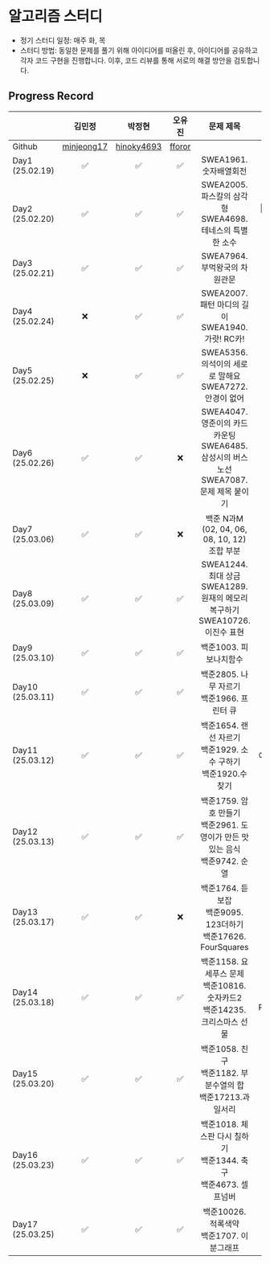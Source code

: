 # 알고리즘 스터디

- 정기 스터디 일정: 매주 화, 목
- 스터디 방법: 동일한 문제를 풀기 위해 아이디어를 떠올린 후, 아이디어를 공유하고 각자 코드 구현을 진행합니다. 이후, 코드 리뷰를 통해 서로의 해결 방안을 검토합니다.

## Progress Record

|          | 김민정 | 박정현 | 오유진 | 문제 제목 | 비고 |
| --------------- | :--: | :--: | :--: | :--: | :--: |
| Github       | [minjeong17][1] | [hinoky4693][2] | [fforor][3] |                                                             |                       |
| Day1 (25.02.19) |       ✅        |       ✅        |     ✅      |                   SWEA1961. 숫자배열회전                    |                       |
| Day2 (25.02.20) |       ✅        |       ✅        |     ✅      | SWEA2005. 파스칼의 삼각형<br>SWEA4698. 테네스의 특별한 소수 | 🌟에라토스테네스의 체 |
| Day3 (25.02.21) |       ✅        |       ✅        |     ✅      |                SWEA7964. 부먹왕국의 차원관문                |                       |
| Day4 (25.02.24) |       ❌        |       ✅        |     ✅      | SWEA2007. 패턴 마디의 길이<br>SWEA1940. 가랏! RC카!          |                       |
| Day5 (25.02.25) |       ❌        |       ✅        |     ✅      | SWEA5356. 의석이의 세로로 말해요<br>SWEA7272. 안경이 없어          |                       |
| Day6 (25.02.26) |       ✅        |       ✅        |     ❌      | SWEA4047. 영준이의 카드 카운팅<br>SWEA6485. 삼성시의 버스 노선<br>SWEA7087. 문제 제목 붙이기          |                       |
| Day7 (25.03.06) |       ✅        |       ✅        |     ❌      | 백준 N과M (02, 04, 06, 08, 10, 12) 조합 부분           | 조합                      |
| Day8 (25.03.09) |       ✅        |       ✅        |     ✅      | SWEA1244. 최대 상금<br>SWEA1289. 원재의 메모리 복구하기<br>SWEA10726. 이진수 표현          |  비트마스킹                     |
| Day9 (25.03.10) |       ✅        |       ✅        |     ✅      | 백준1003. 피보나치함수           |                       |
| Day10 (25.03.11) |       ✅        |       ✅        |     ✅      | 백준2805. 나무 자르기<br>백준1966. 프린터 큐          |  이진탐색<br>큐                     |
| Day11 (25.03.12) |       ✅        |       ✅        |     ✅      | 백준1654. 랜선 자르기<br>백준1929. 소수 구하기<br>백준1920.수 찾기          | 이진탐색<br>에라토스테네스의 체                      |
| Day12 (25.03.13) |       ✅        |       ✅        |     ✅      | 백준1759. 암호 만들기<br>백준2961. 도영이가 만든 맛있는 음식<br>백준9742. 순열         | 조합<br>순열                     |
| Day13 (25.03.17) |       ✅        |       ✅        |     ❌      | 백준1764. 듣보잡<br>백준9095. 123더하기<br>백준17626. FourSquares          | Map                      |
| Day14 (25.03.18) |       ✅        |       ✅        |     ✅      | 백준1158. 요세푸스 문제<br>백준10816. 숫자카드2<br>백준14235. 크리스마스 선물       |  Queue<br>Map<br>PriorityQueue                     |
| Day15 (25.03.20) |       ✅        |       ✅        |     ✅      | 백준1058. 친구<br>백준1182. 부분수열의 합<br>백준17213.과일서리      | 부분수열<br>조합/순열                      |
| Day16 (25.03.23) |       ✅        |       ✅        |     ✅      | 백준1018. 체스판 다시 칠하기<br>백준1344. 축구<br>백준4673. 셀프넘버       |                       |
| Day17 (25.03.25) |       ✅        |       ✅        |     ✅      | 백준10026. 적록색약<br>백준1707. 이분그래프      | DFS                   |

[1]: https://github.com/minjeong17
[2]: https://github.com/hinoky4693
[3]: https://github.com/fforor
